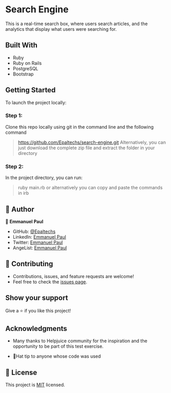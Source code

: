 # Search Engine
This is a real-time search box, where users search articles, and the analytics that display what users were searching for.

## Built With
- Ruby
- Ruby on Rails
- PostgreSQL
- Bootstrap

## Getting Started
To launch the project locally:

### Step 1:
Clone this repo locally using git in the command line and the following command
> https://github.com/Epaltechs/search-engine.git
Alternatively, you can just download the complete zip file and extract the folder in your directory

### Step 2:
In the project directory, you can run:
> ruby main.rb
or alternatively you can copy and paste the commands in
> irb

## 👤 Author

:bust_in_silhouette: **Emmanuel Paul**
- GitHub: [@Epaltechs](https://github.com/Epaltechs)
- LinkedIn: [Emmanuel Paul](https://www.linkedin.com/in/emmanuel-s-paul)
- Twitter: [Emmanuel Paul](http://twitter.com/@emmapaul247)
- AngeList: [Emmanuel Paul](https://angel.co/u/emmanuel-s-paul)

## :handshake: Contributing
- Contributions, issues, and feature requests are welcome!
- Feel free to check the [issues page](https://github.com/Epaltechs/search-engine/issues).

## Show your support
Give a :star:️ if you like this project!

## Acknowledgments
- Many thanks to Helpjuice community for the inspiration and the opportunity to be part of this test exercise.

- 🎩Hat tip to anyone whose code was used

## :memo: License
This project is [MIT](https://opensource.org/licenses/MIT) licensed.
